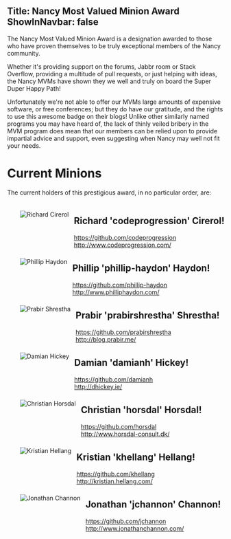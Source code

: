 Title: Nancy Most Valued Minion Award
ShowInNavbar: false
---
The Nancy Most Valued Minion Award is a designation awarded to those who have proven themselves to be truly exceptional members of the Nancy community.

Whether it's providing support on the forums, Jabbr room or Stack Overflow, providing a multitude of pull requests, or just helping with ideas, the Nancy MVMs have shown they we well and truly on board the Super Duper Happy Path!

Unfortunately we're not able to offer our MVMs large amounts of expensive software, or free conferences; but they do have our gratitude, and the rights to use this awesome badge on their blogs! Unlike other similarly named programs you may have heard of, the lack of thinly veiled bribery in the MVM program does mean that our members can be relied upon to provide impartial advice and support, even suggesting when Nancy may well not fit your needs. 

# Current Minions

The current holders of this prestigious award, in no particular order, are:

<div id="minions">
   <div style="clear:both; margin: 10px 10px 10px 30px; height: 100px; width: 600px;">
      <img src="http://gravatar.com/avatar/4aa946f4054deca706c0c0ddcd98ab90" alt="Richard Cirerol" style="float:left; margin-top: 20px;">         
      <div style="float:left; margin-left: 12px; margin-top: 2px;">
         <h2>Richard 'codeprogression' Cirerol!</h2>
         <a href="https://github.com/codeprogression" target="_blank">https://github.com/codeprogression</a><br>             <a href="http://www.codeprogression.com/" target="_blank">http://www.codeprogression.com/</a>         
      </div>
   </div>
   <div style="clear:both; margin: 10px 10px 10px 30px; height: 100px; width: 600px;">
      <img src="http://gravatar.com/avatar/ff94721f530a7cfd1bfa19b7e6e8af8f" alt="Phillip Haydon" style="float:left; margin-top: 20px;">         
      <div style="float:left; margin-left: 12px; margin-top: 2px;">
         <h2>Phillip 'phillip-haydon' Haydon!</h2>
         <a href="https://github.com/phillip-haydon" target="_blank">https://github.com/phillip-haydon</a><br>             <a href="http://www.philliphaydon.com/" target="_blank">http://www.philliphaydon.com/</a>         
      </div>
   </div>
   <div style="clear:both; margin: 10px 10px 10px 30px; height: 100px; width: 600px;">
      <img src="http://gravatar.com/avatar/08580f0e341ffc9146050ac8d368a8e2" alt="Prabir Shrestha" style="float:left; margin-top: 20px;">         
      <div style="float:left; margin-left: 12px; margin-top: 2px;">
         <h2>Prabir 'prabirshrestha' Shrestha!</h2>
         <a href="https://github.com/prabirshrestha" target="_blank">https://github.com/prabirshrestha</a><br>             <a href="http://blog.prabir.me/" target="_blank">http://blog.prabir.me/</a>         
      </div>
   </div>
   <div style="clear:both; margin: 10px 10px 10px 30px; height: 100px; width: 600px;">
      <img src="http://gravatar.com/avatar/e936bf226b0921257c47cfd7647e4578" alt="Damian Hickey" style="float:left; margin-top: 20px;">         
      <div style="float:left; margin-left: 12px; margin-top: 2px;">
         <h2>Damian 'damianh' Hickey!</h2>
         <a href="https://github.com/damianh" target="_blank">https://github.com/damianh</a><br>             <a href="http://dhickey.ie/" target="_blank">http://dhickey.ie/</a>         
      </div>
   </div>
   <div style="clear:both; margin: 10px 10px 10px 30px; height: 100px; width: 600px;">
      <img src="http://gravatar.com/avatar/0b16e1ac4e986b6dfc2c09571159c72f" alt="Christian Horsdal" style="float:left; margin-top: 20px;">         
      <div style="float:left; margin-left: 12px; margin-top: 2px;">
         <h2>Christian 'horsdal' Horsdal!</h2>
         <a href="https://github.com/horsdal" target="_blank">https://github.com/horsdal</a><br>             <a href="http://www.horsdal-consult.dk/" target="_blank">http://www.horsdal-consult.dk/</a>         
      </div>
   </div>
   <div style="clear:both; margin: 10px 10px 10px 30px; height: 100px; width: 600px;">
      <img src="http://gravatar.com/avatar/b3616645c168b0b8a65e109a6b1cb010" alt="Kristian Hellang" style="float:left; margin-top: 20px;">         
      <div style="float:left; margin-left: 12px; margin-top: 2px;">
         <h2>Kristian 'khellang' Hellang!</h2>
         <a href="https://github.com/khellang" target="_blank">https://github.com/khellang</a><br>             <a href="http://kristian.hellang.com/" target="_blank">http://kristian.hellang.com/</a>         
      </div>
   </div>
   <div style="clear:both; margin: 10px 10px 10px 30px; height: 100px; width: 600px;">
      <img src="http://gravatar.com/avatar/62e4df82d52221751142c68ee5d2ae0b" alt="Jonathan Channon" style="float:left; margin-top: 20px;">         
      <div style="float:left; margin-left: 12px; margin-top: 2px;">
         <h2>Jonathan 'jchannon' Channon!</h2>
         <a href="https://github.com/jchannon" target="_blank">https://github.com/jchannon</a><br>             <a href="http://www.jonathanchannon.com/" target="_blank">http://www.jonathanchannon.com/</a>         
      </div>
   </div>
</div>